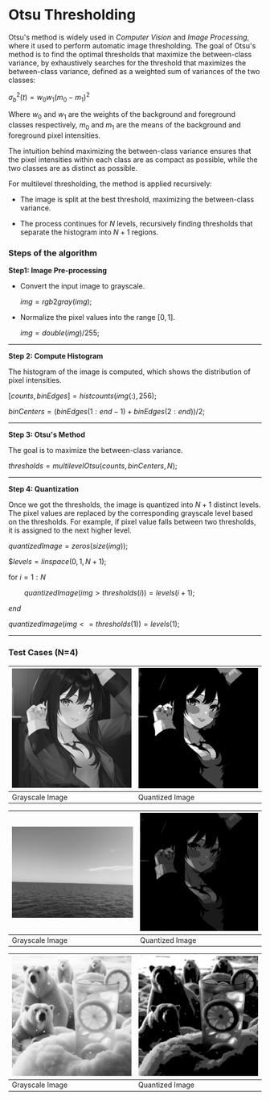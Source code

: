 # Otsu Thresholding

Otsu's method is widely used in *Computer Vision* and *Image Processing*, where it used to perform automatic image thresholding. The goal of Otsu's method is to find the optimal thresholds that maximize the between-class variance, by exhaustively searches for the threshold that maximizes the between-class variance, defined as a weighted sum of variances of the two classes:



$σ^2_b(t) = w_0w_1(m_0 - m_1)^2$



Where $w_0$ and $w_1$ are the weights of the background and foreground classes respectively, $m_0$ and $m_1$ are the means of the background and foreground pixel intensities.



The intuition behind maximizing the between-class variance ensures that the pixel intensities within each class are as compact as possible, while the two classes are as distinct as possible.



For multilevel thresholding, the method is applied recursively:

- The image is split at the best threshold, maximizing the between-class variance.

- The process continues for $N$ levels, recursively finding thresholds that separate the histogram into $N + 1$ regions.



### Steps of the algorithm

**Step1: Image Pre-processing**

- Convert the input image to grayscale.
  
  $img = rgb2gray(img);$
  
  

- Normalize the pixel values into the range $[0, 1]$.
  
  $img = double(img) / 255;$

---



**Step 2: Compute Histogram**

The histogram of the image is computed, which shows the distribution of pixel intensities.

$[counts, binEdges] = histcounts(img(:), 256);$

$binCenters = (binEdges(1:end-1) + binEdges(2:end)) / 2;$

---



**Step 3: Otsu's Method**

The goal is to maximize the between-class variance.

$thresholds = multilevelOtsu(counts, binCenters, N);$

---



**Step 4: Quantization**

Once we got the thresholds, the image is quantized into $N + 1$ distinct levels. The pixel values are replaced by the corresponding grayscale level based on the thresholds. For example, if pixel value falls between two thresholds, it is assigned to the next higher level.

$quantizedImage = zeros(size(img));$

$$levels = linspace(0, 1, N+1);$

$\text{for } i = 1:N$

        $quantizedImage(img > thresholds(i)) = levels(i + 1);$

$end$

$quantizedImage(img <= thresholds(1)) = levels(1);$

---



### Test Cases (N=4)

| ![](./images/AnimeGirl_GrayScale.png) | ![](./images/AnimeGirl_Quantized.png) |
| ------------------------------------------------------------- | ------------------------------------------------------------- |
| $\text{Grayscale Image}$                                      | $\text{Quantized Image}$                                      |

| ![](./images/DenoisedImage_GrayScale.png) | ![](./images/DenoisedImage_Quantized.png) |
| ------------------------------------------------------------------ | ----------------------------------------------------------------- |
| $\text{Grayscale Image}$                                           | $\text{Quantized Image}$                                          |

| ![](./images/Polar_GraysScale.png) | ![](./images/Polar_Quantized.png) |
| ---------------------------------------------------------- | --------------------------------------------------------- |
| $\text{Grayscale Image}$                                   | $\text{Quantized Image}$                                  |


